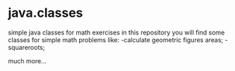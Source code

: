 # java.classes
simple java classes for math exercises
 in this repository you will find some classes for simple math problems like:
 -calculate geometric figures areas;
 -squareroots;
 
 much more...

